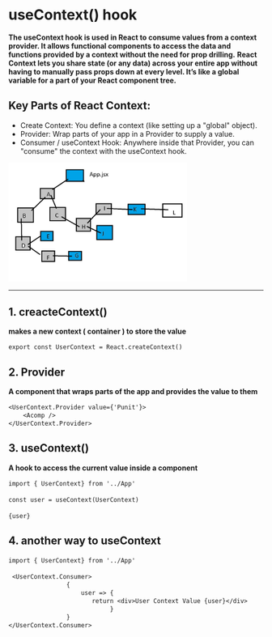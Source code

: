 # useContext() hook

**The useContext hook is used in React to consume values from a context provider. It allows functional components to access the data and functions provided by a context without the need for prop drilling.**
**React Context lets you share state (or any data) across your entire app without having to manually pass props down at every level.
It’s like a global variable for a part of your React component tree.**

## Key Parts of React Context:

- Create Context: You define a context (like setting up a "global" object).
- Provider: Wrap parts of your app in a Provider to supply a value.
- Consumer / useContext Hook: Anywhere inside that Provider, you can "consume" the context with the useContext hook.

<img src="./componentTree.jpg" width="70%"/>

<hr>

## 1. creacteContext()

**makes a new context ( container ) to store the value**

```
export const UserContext = React.createContext()

```

## 2. Provider

**A component that wraps parts of the app and provides the value to them**

```
<UserContext.Provider value={'Punit'}>
    <Acomp />
</UserContext.Provider>
```

## 3. useContext() 

**A hook to access the current value inside a component**

```
import { UserContext} from '../App'

const user = useContext(UserContext)

{user}

```

## 4. another way to useContext

```
import { UserContext} from '../App'

 <UserContext.Consumer>
                {
                    user => {
                       return <div>User Context Value {user}</div>
                            }
                }
</UserContext.Consumer>
```




